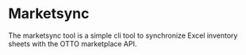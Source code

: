 # Marketsync

The marketsync tool is a simple cli tool to synchronize Excel inventory sheets 
with the OTTO marketplace API.

